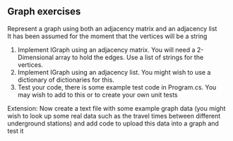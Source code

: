 ## Graph exercises

Represent a graph using both an adjacency matrix and an adjacency list</br>
It has been assumed for the moment that the vertices will be a string</br>

1. Implement IGraph using an adjacency matrix. You will need a 2-Dimensional array to hold the edges. Use a list of strings for the vertices.</br>
2. Implement IGraph using an adjacency list. You might wish to use a dictionary of dictionaries for this.</br>
3. Test your code, there is some example test code in Program.cs. You may wish to add to this or to create your own unit tests</br>

Extension:
Now create a text file with some example graph data (you might wish to look up some real data such as the travel times between different underground stations) and add code to upload this data into a graph and test it</br>
